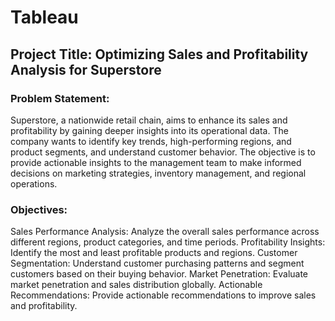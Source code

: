 # Tableau

## Project Title: Optimizing Sales and Profitability Analysis for Superstore

### Problem Statement:

Superstore, a nationwide retail chain, aims to enhance its sales and profitability by gaining deeper insights into its operational data. The company wants to identify key trends, high-performing regions, and product segments, and understand customer behavior. The objective is to provide actionable insights to the management team to make informed decisions on marketing strategies, inventory management, and regional operations.

### Objectives:

Sales Performance Analysis: Analyze the overall sales performance across different regions, product categories, and time periods.
Profitability Insights: Identify the most and least profitable products and regions.
Customer Segmentation: Understand customer purchasing patterns and segment customers based on their buying behavior.
Market Penetration: Evaluate market penetration and sales distribution globally.
Actionable Recommendations: Provide actionable recommendations to improve sales and profitability.
